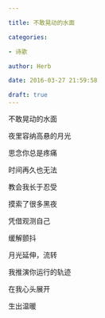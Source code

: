 ```yaml
---

title: 不敢晃动的水面

categories:

- 诗歌

author: Herb

date: 2016-03-27 21:59:58

draft: true
---
```


不敢晃动的水面

夜里容纳高悬的月光



思念你总是疼痛

时间再久也无法

教会我长于忍受

摸索了很多黑夜

凭借观测自己

缓解颤抖



月光延伸，流转

我推演你运行的轨迹

在我心头展开

生出温暖